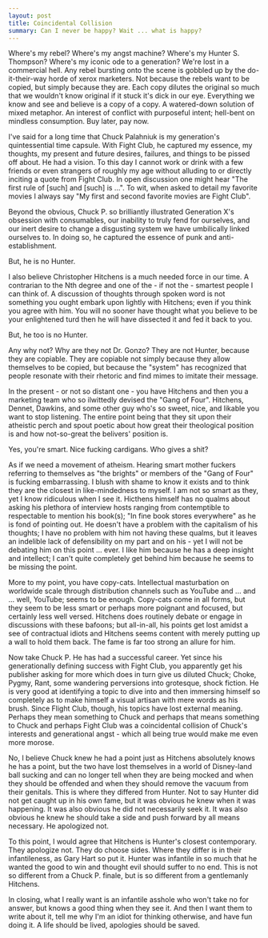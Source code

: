 ```yaml
---
layout: post
title: Coincidental Collision
summary: Can I never be happy? Wait ... what is happy?
---
```


Where's my rebel? Where's my angst machine? Where's my Hunter S. Thompson? Where's my iconic ode to a generation? We're lost in a commercial hell. Any rebel bursting onto the scene is gobbled up by the do-it-their-way horde of xerox marketers. Not because the rebels want to be copied, but simply because they are. Each copy dilutes the original so much that we wouldn't know original if it stuck it's dick in our eye. Everything we know and see and believe is a copy of a copy. A watered-down solution of mixed metaphor. An interest of conflict with purposeful intent; hell-bent on mindless consumption. Buy later, pay now.

I've said for a long time that Chuck Palahniuk is my generation's quintessential time capsule. With Fight Club, he captured my essence, my thoughts, my present and future desires, failures, and things to be pissed off about. He had a vision. To this day I cannot work or drink with a few friends or even strangers of roughly my age without alluding to or directly inciting a quote from Fight Club. In open discussion one might hear "The first rule of [such] and [such] is ...". To wit, when asked to detail my favorite movies I always say "My first and second favorite movies are Fight Club".

Beyond the obvious, Chuck P. so brilliantly illustrated Generation X's obsession with consumables, our inability to truly fend for ourselves, and our inert desire to change a disgusting system we have umbilically linked ourselves to. In doing so, he captured the essence of punk and anti-establishment.

But, he is no Hunter.

I also believe Christopher Hitchens is a much needed force in our time. A contrarian to the Nth degree and one of the - if not the - smartest people I can think of. A discussion of thoughts through spoken word is not something you ought embark upon lightly with Hitchens; even if you think you agree with him. You will no sooner have thought what you believe to be your enlightened turd then he will have dissected it and fed it back to you.

But, he too is no Hunter.

Any why not? Why are they not Dr. Gonzo? They are not Hunter, because they are copiable. They are copiable not simply because they allow themselves to be copied, but because the "system" has recognized that people resonate with their rhetoric and find mimes to imitate their message.

In the present - or not so distant one - you have Hitchens and then you a marketing team who so ilwittedly devised the "Gang of Four". Hitchens, Dennet, Dawkins, and some other guy who's so sweet, nice, and likable you want to stop listening. The entire point being that they sit upon their atheistic perch and spout poetic about how great their theological position is and how not-so-great the belivers' position is.

Yes, you're smart. Nice fucking cardigans. Who gives a shit?

As if we need a movement of atheism. Hearing smart mother fuckers referring to themselves as "the brights" or members of the "Gang of Four" is fucking embarrassing. I blush with shame to know it exists and to think they are the closest in like-mindedness to myself. I am not so smart as they, yet I know ridiculous when I see it. Hicthens himself has no qualms about asking his plethora of interview hosts ranging from contemptible to respectable to mention his book(s); "In fine book stores everywhere" as he is fond of pointing out. He doesn't have a problem with the capitalism of his thoughts; I have no problem with him not having these qualms, but it leaves an indelible lack of defensibility on my part and on his - yet I will not be debating him on this point ... ever. I like him because he has a deep insight and intellect; I can't quite completely get behind him because he seems to be missing the point.

More to my point, you have copy-cats. Intellectual masturbation on worldwide scale through distribution channels such as YouTube and ... and ... well, YouTube; seems to be enough. Copy-cats come in all forms, but they seem to be less smart or perhaps more poignant and focused, but certainly less well versed. Hitchens does routinely debate or engage in discussions with these bafoons; but all-in-all, his points get lost amidst a see of contractual idiots and Hitchens seems content with merely putting up a wall to hold them back. The fame is far too strong an allure for him.

Now take Chuck P. He has had a successful career. Yet since his generationally defining success with Fight Club, you apparently get his publisher asking for more which does in turn give us diluted Chuck; Choke, Pygmy, Rant, some wandering perversions into grotesque, shock fiction. He is very good at identifying a topic to dive into and then immersing himself so completely as to make himself a visual artisan with mere words as his brush. Since Flight Club, though, his topics have lost external meaning. Perhaps they mean something to Chuck and perhaps that means something to Chuck and perhaps Fight Club was a coincidental collision of Chuck's interests and generational angst - which all being true would make me even more morose.

No, I believe Chuck knew he had a point just as Hitchens absolutely knows he has a point, but the two have lost themselves in a world of Disney-land ball sucking and can no longer tell when they are being mocked and when they should be offended and when they should remove the vacuum from their genitals. This is where they differed from Hunter. Not to say Hunter did not get caught up in his own fame, but it was obvious he knew when it was happening. It was also obvious he did not necessarily seek it. It was also obvious he knew he should take a side and push forward by all means necessary. He apologized not.

To this point, I would agree that Hitchens is Hunter's closest contemporary. They apologize not. They do choose sides. Where they differ is in their infantileness, as Gary Hart so put it. Hunter was infantile in so much that he wanted the good to win and thought evil should suffer to no end. This is not so different from a Chuck P. finale, but is so different from a gentlemanly Hitchens.

In closing, what I really want is an infantile asshole who won't take no for answer, but knows a good thing when they see it. And then I want them to write about it, tell me why I'm an idiot for thinking otherwise, and have fun doing it. A life should be lived, apologies should be saved.
